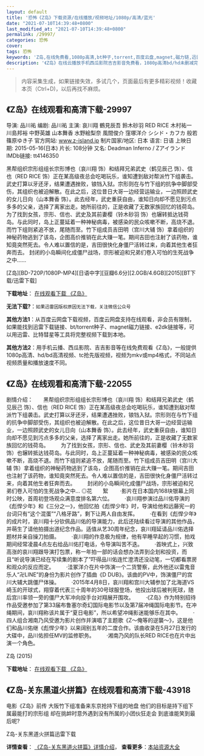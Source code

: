 ```yaml
---
layout: default
title: '恐怖《Z岛》下载资源/在线播放/视频地址/1080p/高清/蓝光'
date: "2021-07-10T14:39:48+0800"
last_modified_at: "2021-07-10T14:39:48+0800"
permalink: /29997/
categories: 恐怖
cover:
tags: 恐怖
keywords: 'Z岛,在线免费看,1080p高清,bt种子,torrent,百度云盘,magnet,磁力链,迅雷下载资源'
description: '《Z岛》在线云播放手机西瓜影院吉吉影音免费看，1080p高清bd/hd未删减完整版和tc抢先枪版，mkv/mp4格式，附带bt/torrent种子、magnet/磁力链、百度云盘、网盘资源迅雷下载链接'
---
```


>内容采集生成，如果链接失效，多试几个，页面最后有更多精彩视频！收藏本页（Ctrl+D)，以后再找不麻烦。


## 《Z岛》在线观看和高清下载-29997

导演: 品川祐 编剧: 品川祐 主演: 哀川翔 鶴見辰吾 鈴木砂羽 RED RICE 木村祐一 川島邦裕 中野英雄 山本舞香 水野絵梨奈 風間俊介 窪塚洋介 シシド・カフカ 般若 篠原ゆき子 官方网站: www.z-island.jp 制片国家/地区: 日本 语言: 日语 上映日期: 2015-05-16(日本) 片长: 108分钟 又名: Deadman Inferno / Zアイランド IMDb链接: tt4146350

黑帮组织宗形组组长宗形博也（哀川翔 饰）和结拜兄弟武史（鹤见辰己 饰）、信也（RED RICE 饰）正在某高级夜总会吃喝玩乐，谁知遭到敌对帮派竹下组袭击。武史打算以牙还牙，结果遭遇挫败，锒铛入狱。宗形则在与竹下组的抗争中脚部受伤，其组织也被迫解散。在此之后，这位昔日大哥一边经营运输业，一边照顾武史的女儿日向（山本舞香 饰）。此去经年，武史重获自由，谁知日向却不愿见到污点多多的父亲，选择了离家出走。她所前往的，正是收藏了无数家族回忆的钱荷岛。 为了找到女孩，宗形、信也、武史及其前妻樱（铃木砂羽 饰）也辗转抵达钱荷岛。与此同时，岛上正蔓延着一种神秘病毒，被感染的民众咳嗽不断，高烧不退。而竹下组则紧追不放，尾随而至。竹下组成员吉田明（宫川大辅 饰）拿着组织的神秘药物逃到了该岛，企图高价推销在此大赚一笔。期间吉田也注射了该药物，谁知竟突然死去。令人难以置信的是，吉田很快化身僵尸活转过来，向着其他生者狂奔而去。 封闭的小岛瞬间化成僵尸战场，宗形被迫和兄弟们卷入可怕的生死战争之中……


[Z岛][BD-720P/1080P-MP4][日语中字][豆瓣6.6分][2.0GB/4.6GB][2015][BT下载/迅雷下载]

**下载地址**： [在线观看下载 《Z岛》](https://www.btdx8.com/torrent/z_island_2015.html) 


**无法下载?**：`如果迅雷因版权原因无法下载，关注微信公众号 `

**其他方法1**：从百度云网盘下载视频，百度云网盘支持在线观看，非会员有限制，如果能找到迅雷下载链接、bt/torrent种子、magnet磁力链接、e2dk链接等，可以用迅雷、比特彗星等工具将完整视频下载到本地。

**其他方法2**：用手机云播、西瓜影院、吉吉影音等在线免费观看《Z岛》，一般提供1080p高清、hd/bd高清视频、tc抢先版视频，视频为mkv或mp4格式，不同站点视频质量和播放速度不同。


## 《Z岛》在线观看和高清下载-22055

剧情介绍：       黑帮组织宗形组组长宗形博也（哀川翔 饰）和结拜兄弟武史（鹤见辰己 饰）、信也（RED RICE 饰）正在某高级夜总会吃喝玩乐，谁知遭到敌对帮派竹下组袭击。武史打算以牙还牙，结果遭遇挫败，锒铛入狱。宗形则在与竹下组的抗争中脚部受伤，其组织也被迫解散。在此之后，这位昔日大哥一边经营运输业，一边照顾武史的女儿日向（山本舞香 饰）。此去经年，武史重获自由，谁知日向却不愿见到污点多多的父亲，选择了离家出走。她所前往的，正是收藏了无数家族回忆的钱荷岛。          为了找到女孩，宗形、信也、武史及其前妻樱（铃木砂羽 饰）也辗转抵达钱荷岛。与此同时，岛上正蔓延着一种神秘病毒，被感染的民众咳嗽不断，高烧不退。而竹下组则紧追不放，尾随而至。竹下组成员吉田明（宫川大辅 饰）拿着组织的神秘药物逃到了该岛，企图高价推销在此大赚一笔。期间吉田也注射了该药物，谁知竟突然死去。令人难以置信的是，吉田很快化身僵尸活转过来，向着其他生者狂奔而去。          封闭的小岛瞬间化成僵尸战场，宗形被迫和兄弟们卷入可怕的生死战争之中…   ◎花　　絮          ·影片在日本国内168块银幕上同时公映，首周初登场观众满意度排名第六位。          ·哀川翔参演过品川佑导演的《彪悍少年》和《三分之一》，他回忆拍《彪悍少年》时，导演给他和远藤宪一的台词只有“这个混蛋”“八格牙路”，剩下让两人自由发挥。          ·在看到《彪悍少年》的成片时，哀川翔十分钦佩品川佑的导演能力，此后还陆续看过导演的其他作品，并萌生了请他拍摄出道纪念作品。适值从艺30周年纪念，哀川翔延请品川佑选择题材并亲自操刀拍摄。          ·哀川翔的作息极为规律，他有早睡早起的习惯，拍戏期间经常凌晨4点左右给品川佑打电话，令导演叫苦不迭。          ·首映式上，兴致高涨的哀川翔跟导演打包票，称一年拍一部的话会想办法弄到企划和投资，而且“听说导演已经在写续集的剧本了”吓得品川佑连忙澄清还没动笔，一切都看票房和观众的反应而定。          ·洼冢洋介在片中饰演一个二货警察，此外他还以雷鬼音乐人“卍LINE”的身份为影片创作了插曲《D DUB》。该曲的PV中，饰演僵尸的宫川大辅大跳僵尸体操。          ·2015年4月8日，哀川翔和宫川大辅参加了北海道VS崎玉的开球式，翔穿着代表三十周年的30号球服登场，他投出球后被判死球，随后宫川率领一旁的僵尸大军冲向投手台对翔展开围攻。          ·《Z岛》作为特别招待作品受邀参加了第33届布鲁塞尔奇幻国际电影节以及第7届冲绳国际电影节。在冲绳期间，哀川翔称该片属于“夏日电影”，所以希望冲绳影迷能够乐在其中。          ·四人组合湘南乃风受邀为影片创作并演唱了主题歌《Z～俺等的逆襲～》，这是他们和品川佑继《彪悍少年》以来阔别五年的二度合作。该曲收录在5月27日发行的大碟中，品川佑担任MV的监修职务。          ·湘南乃风的队长RED RICE也在片中出演一个角色。


Z岛 (2015)

**下载地址**： [在线观看下载 《Z岛》](https://www.btbtdy.me/btdy/dy761.html) 


## 《Z岛-关东黑道火拼篇》在线观看和高清下载-43918

电影《Z岛》前传 大阪竹下组准备来东京抢持下组的地盘 他们的目标是持下组下属最能打的宗形组 却在挑衅时意外遇到没有所属的小团伙狂走会 到底谁能笑到最后呢?


Z岛-关东黑道火拼篇迅雷下载

**详情查看**： [《Z岛-关东黑道火拼篇》详情介绍](/movie/43918/)， **查看更多**：[本站资源大全](/movie/t/all/)

